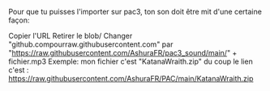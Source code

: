 Pour que tu puisses l'importer sur pac3, ton son doit être mit d'une certaine façon:

Copier l'URL
Retirer le blob/
Changer "github.compourraw.githubusercontent.com" par "https://raw.githubusercontent.com/AshuraFR/pac3_sound/main/" + fichier.mp3
Exemple: mon fichier c'est "KatanaWraith.zip" du coup le lien c'est : https://raw.githubusercontent.com/AshuraFR/PAC/main/KatanaWraith.zip
